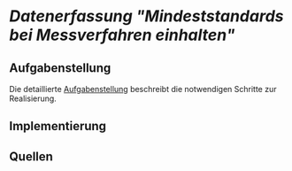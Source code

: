 # *Datenerfassung "Mindeststandards bei Messverfahren einhalten"*

## Aufgabenstellung
Die detaillierte [Aufgabenstellung](TASK.md) beschreibt die notwendigen Schritte zur Realisierung.

## Implementierung

## Quellen
